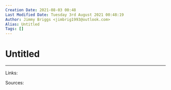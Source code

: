 ```yaml
---
Creation Date: 2021-08-03 00:48
Last Modified Date: Tuesday 3rd August 2021 00:48:19
Author: Jimmy Briggs <jimbrig1993@outlook.com>
Alias: Untitled
Tags: []
---
```


# Untitled

***

Links: 

Sources:

